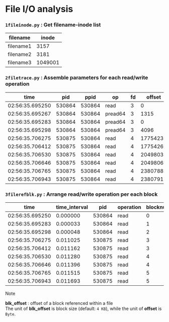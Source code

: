 <br>

# File I/O analysis
### `1fileinode.py` : Get filename-inode list
**filename** | **inode**
---- | ----
filename1 | 3157
filename2 | 3181
filename3 | 1049001

### `2filetrace.py` : Assemble parameters for each read/write operation
**time** | **pid** | **ppid** | **op** | **fd** | **offset** | **length** | **inode**
---- | ---- | ---- | ---- | ---- | ---- | ---- | ---- 
02:56:35.695250 | 530864 | 530864 | read | 3 | 0 | 1315 | 3157
02:56:35.695267 | 530864 | 530864 | pread64 | 3 | 1315 | 0 | 3157
02:56:35.695283 | 530864 | 530864 | pread64 | 3 | 0 | 4096 | 3181
02:56:35.695298 | 530864 | 530864 | pread64 | 3 | 4096 | 4096 | 3181
02:56:35.706275 | 530875 | 530864 | read | 4 | 17754230 | 30 | 1049001
02:56:35.706412 | 530875 | 530864 | read | 4 | 17754260 | 13 | 1049001
02:56:35.706530 | 530875 | 530864 | read | 4 | 20498031 | 30 | 1049001
02:56:35.706646 | 530875 | 530864 | read | 4 | 20498061 | 13 | 1049001
02:56:35.706765 | 530875 | 530864 | read | 4 | 23807882 | 30 | 1049001
02:56:35.706943 | 530875 | 530864 | read | 4 | 23807912 | 13 | 1049001

### `3filerefblk.py` : Arrange read/write operation per each block
**time** | **time_interval** | **pid** | **operation** | **blocknum** | **inode** | **blk_offset**
---- | ---- | ---- | ---- | ---- | ---- | ----
02:56:35.695250 | 0.000000 | 530864 | read | 0 | 3157 | 0
02:56:35.695283 | 0.000033 | 530864 | read | 1 | 3181 | 0
02:56:35.695298 | 0.000048 | 530864 | read | 2 | 3181 | 1
02:56:35.706275 | 0.011025 | 530875 | read | 3 | 1049001 | 4334
02:56:35.706412 | 0.011162 | 530875 | read | 3 | 1049001 | 4334
02:56:35.706530 | 0.011280 | 530875 | read | 4 | 1049001 | 5004
02:56:35.706646 | 0.011396 | 530875 | read | 4 | 1049001 | 5004
02:56:35.706765 | 0.011515 | 530875 | read | 5 | 1049001 | 5812
02:56:35.706943 | 0.011693 | 530875 | read | 5 | 1049001 | 5812

> [!NOTE]
> **blk_offset** : offset of a block referenced within a file </br>
> The unit of **blk_offset** is block size (default: `4 KB`), while the unit of **offset** is `Byte`.